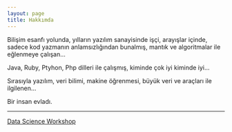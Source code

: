 ```yaml
---
layout: page
title: Hakkımda
---
```


Bilişim esanfı yolunda, yılların yazılım sanayisinde işçi, arayışlar içinde, 
sadece kod yazmanın anlamsızlığından bunalmış, mantık ve algoritmalar ile eğlenmeye çalışan...

Java, Ruby, Ptyhon, Php dilleri ile çalışmış, kiminde çok iyi kiminde iyi...

Sırasıyla yazılım, veri bilimi, makine öğrenmesi, büyük veri ve araçları ile ilgilenen...

Bir insan evladı.

***

[Data Science Workshop](https://www.meetup.com/Data-Science-Wokshop/)
